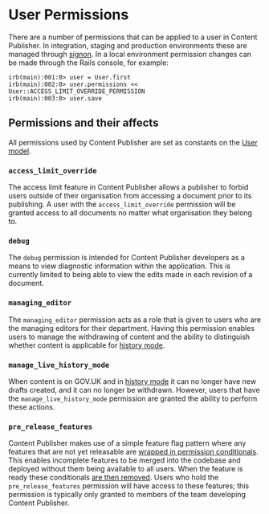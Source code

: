 # User Permissions

There are a number of permissions that can be applied to a user in Content
Publisher. In integration, staging and production environments these are
managed through [signon][]. In a local environment permission changes can be
made through the Rails console, for example:

```
irb(main):001:0> user = User.first
irb(main):002:0> user.permissions << User::ACCESS_LIMIT_OVERRIDE_PERMISSION
irb(main):003:0> user.save
```

## Permissions and their affects

All permissions used by Content Publisher are set as constants on the
[User model][].

### `access_limit_override`

The access limit feature in Content Publisher allows a publisher to forbid
users outside of their organisation from accessing a document prior to its
publishing. A user with the `access_limit_override` permission will be
granted access to all documents no matter what organisation they belong to.

### `debug`

The `debug` permission is intended for Content Publisher developers as a means
to view diagnostic information within the application. This is currently
limited to being able to view the edits made in each revision of a document.

### `managing_editor`

The `managing_editor` permission acts as a role that is given to users who
are the managing editors for their department. Having this permission
enables users to manage the withdrawing of content and the ability to
distinguish whether content is applicable for [history mode][].

### `manage_live_history_mode`

When content is on GOV.UK and in [history mode][] it can no longer have new
drafts created, and it can no longer be withdrawn. However, users that have the
`manage_live_history_mode` permission are granted the ability to perform these
actions.

### `pre_release_features`

Content Publisher makes use of a simple feature flag pattern where any features
that are not yet releasable are [wrapped in permission
conditionals][feature-flag-add]. This enables incomplete features to be merged
into the codebase and deployed without them being available to all users. When
the feature is ready these conditionals [are then removed][feature-flag-removal].
Users who hold the `pre_release_features` permission will have access to
these features; this permission is typically only granted to members of the
team developing Content Publisher.

[signon]: https://docs.publishing.service.gov.uk/manual/manage-sign-on-accounts.html
[User model]: https://github.com/alphagov/content-publisher/blob/master/app/models/user.rb
[history mode]: ./history-mode.md
[feature-flag-add]: https://github.com/alphagov/content-publisher/commit/afea66e11f6b8ca0d4db39856add1b2709753cca
[feature-flag-removal]: https://github.com/alphagov/content-publisher/commit/a7667cb5e16abb5ca24d7483851b81c04d224027
